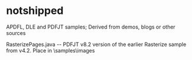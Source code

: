 # notshipped
APDFL, DLE and PDFJT samples; Derived from demos, blogs or other sources

RasterizePages.java -- PDFJT v8.2 version of the earlier Rasterize sample from v4.2. Place in \samples\images
